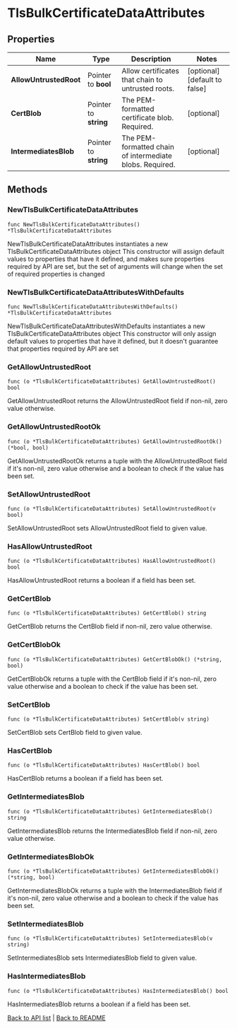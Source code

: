 # TlsBulkCertificateDataAttributes

## Properties

Name | Type | Description | Notes
------------ | ------------- | ------------- | -------------
**AllowUntrustedRoot** | Pointer to **bool** | Allow certificates that chain to untrusted roots. | [optional] [default to false]
**CertBlob** | Pointer to **string** | The PEM-formatted certificate blob. Required. | [optional] 
**IntermediatesBlob** | Pointer to **string** | The PEM-formatted chain of intermediate blobs. Required. | [optional] 

## Methods

### NewTlsBulkCertificateDataAttributes

`func NewTlsBulkCertificateDataAttributes() *TlsBulkCertificateDataAttributes`

NewTlsBulkCertificateDataAttributes instantiates a new TlsBulkCertificateDataAttributes object
This constructor will assign default values to properties that have it defined,
and makes sure properties required by API are set, but the set of arguments
will change when the set of required properties is changed

### NewTlsBulkCertificateDataAttributesWithDefaults

`func NewTlsBulkCertificateDataAttributesWithDefaults() *TlsBulkCertificateDataAttributes`

NewTlsBulkCertificateDataAttributesWithDefaults instantiates a new TlsBulkCertificateDataAttributes object
This constructor will only assign default values to properties that have it defined,
but it doesn't guarantee that properties required by API are set

### GetAllowUntrustedRoot

`func (o *TlsBulkCertificateDataAttributes) GetAllowUntrustedRoot() bool`

GetAllowUntrustedRoot returns the AllowUntrustedRoot field if non-nil, zero value otherwise.

### GetAllowUntrustedRootOk

`func (o *TlsBulkCertificateDataAttributes) GetAllowUntrustedRootOk() (*bool, bool)`

GetAllowUntrustedRootOk returns a tuple with the AllowUntrustedRoot field if it's non-nil, zero value otherwise
and a boolean to check if the value has been set.

### SetAllowUntrustedRoot

`func (o *TlsBulkCertificateDataAttributes) SetAllowUntrustedRoot(v bool)`

SetAllowUntrustedRoot sets AllowUntrustedRoot field to given value.

### HasAllowUntrustedRoot

`func (o *TlsBulkCertificateDataAttributes) HasAllowUntrustedRoot() bool`

HasAllowUntrustedRoot returns a boolean if a field has been set.

### GetCertBlob

`func (o *TlsBulkCertificateDataAttributes) GetCertBlob() string`

GetCertBlob returns the CertBlob field if non-nil, zero value otherwise.

### GetCertBlobOk

`func (o *TlsBulkCertificateDataAttributes) GetCertBlobOk() (*string, bool)`

GetCertBlobOk returns a tuple with the CertBlob field if it's non-nil, zero value otherwise
and a boolean to check if the value has been set.

### SetCertBlob

`func (o *TlsBulkCertificateDataAttributes) SetCertBlob(v string)`

SetCertBlob sets CertBlob field to given value.

### HasCertBlob

`func (o *TlsBulkCertificateDataAttributes) HasCertBlob() bool`

HasCertBlob returns a boolean if a field has been set.

### GetIntermediatesBlob

`func (o *TlsBulkCertificateDataAttributes) GetIntermediatesBlob() string`

GetIntermediatesBlob returns the IntermediatesBlob field if non-nil, zero value otherwise.

### GetIntermediatesBlobOk

`func (o *TlsBulkCertificateDataAttributes) GetIntermediatesBlobOk() (*string, bool)`

GetIntermediatesBlobOk returns a tuple with the IntermediatesBlob field if it's non-nil, zero value otherwise
and a boolean to check if the value has been set.

### SetIntermediatesBlob

`func (o *TlsBulkCertificateDataAttributes) SetIntermediatesBlob(v string)`

SetIntermediatesBlob sets IntermediatesBlob field to given value.

### HasIntermediatesBlob

`func (o *TlsBulkCertificateDataAttributes) HasIntermediatesBlob() bool`

HasIntermediatesBlob returns a boolean if a field has been set.


[Back to API list](../README.md#documentation-for-api-endpoints) | [Back to README](../README.md)


